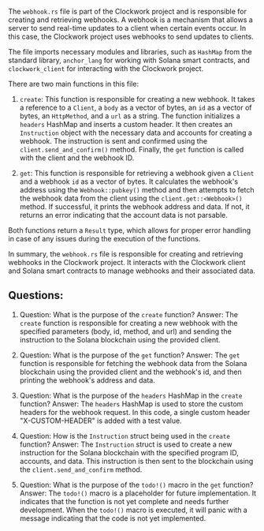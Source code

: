 The `webhook.rs` file is part of the Clockwork project and is responsible for creating and retrieving webhooks. A webhook is a mechanism that allows a server to send real-time updates to a client when certain events occur. In this case, the Clockwork project uses webhooks to send updates to clients.

The file imports necessary modules and libraries, such as `HashMap` from the standard library, `anchor_lang` for working with Solana smart contracts, and `clockwork_client` for interacting with the Clockwork project.

There are two main functions in this file:

1. `create`: This function is responsible for creating a new webhook. It takes a reference to a `Client`, a `body` as a vector of bytes, an `id` as a vector of bytes, an `HttpMethod`, and a `url` as a string. The function initializes a `headers` HashMap and inserts a custom header. It then creates an `Instruction` object with the necessary data and accounts for creating a webhook. The instruction is sent and confirmed using the `client.send_and_confirm()` method. Finally, the `get` function is called with the client and the webhook ID.

2. `get`: This function is responsible for retrieving a webhook given a `Client` and a webhook `id` as a vector of bytes. It calculates the webhook's address using the `Webhook::pubkey()` method and then attempts to fetch the webhook data from the client using the `client.get::<Webhook>()` method. If successful, it prints the webhook address and data. If not, it returns an error indicating that the account data is not parsable.

Both functions return a `Result` type, which allows for proper error handling in case of any issues during the execution of the functions.

In summary, the `webhook.rs` file is responsible for creating and retrieving webhooks in the Clockwork project. It interacts with the Clockwork client and Solana smart contracts to manage webhooks and their associated data.
## Questions: 
 1. Question: What is the purpose of the `create` function?
   Answer: The `create` function is responsible for creating a new webhook with the specified parameters (body, id, method, and url) and sending the instruction to the Solana blockchain using the provided client.

2. Question: What is the purpose of the `get` function?
   Answer: The `get` function is responsible for fetching the webhook data from the Solana blockchain using the provided client and the webhook's id, and then printing the webhook's address and data.

3. Question: What is the purpose of the `headers` HashMap in the `create` function?
   Answer: The `headers` HashMap is used to store the custom headers for the webhook request. In this code, a single custom header "X-CUSTOM-HEADER" is added with a test value.

4. Question: How is the `Instruction` struct being used in the `create` function?
   Answer: The `Instruction` struct is used to create a new instruction for the Solana blockchain with the specified program ID, accounts, and data. This instruction is then sent to the blockchain using the `client.send_and_confirm` method.

5. Question: What is the purpose of the `todo!()` macro in the `get` function?
   Answer: The `todo!()` macro is a placeholder for future implementation. It indicates that the function is not yet complete and needs further development. When the `todo!()` macro is executed, it will panic with a message indicating that the code is not yet implemented.
    